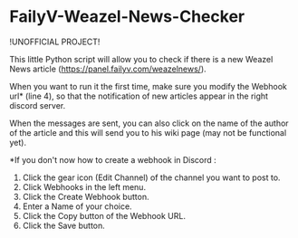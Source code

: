 # FailyV-Weazel-News-Checker
!UNOFFICIAL PROJECT!

This little Python script will allow you to check if there is a new Weazel News article (https://panel.failyv.com/weazelnews/).

When you want to run it the first time, make sure you modify the Webhook url* (line 4), so that the notification of new articles appear in the right discord server.

When the messages are sent, you can also click on the name of the author of the article and this will send you to his wiki page (may not be functional yet).

*If you don't now how to create a webhook in Discord :
1. Click the gear icon (Edit Channel) of the channel you want to post to.
2. Click Webhooks in the left menu.
3. Click the Create Webhook button.
4. Enter a Name of your choice.
5. Click the Copy button of the Webhook URL.
6. Click the Save button.
